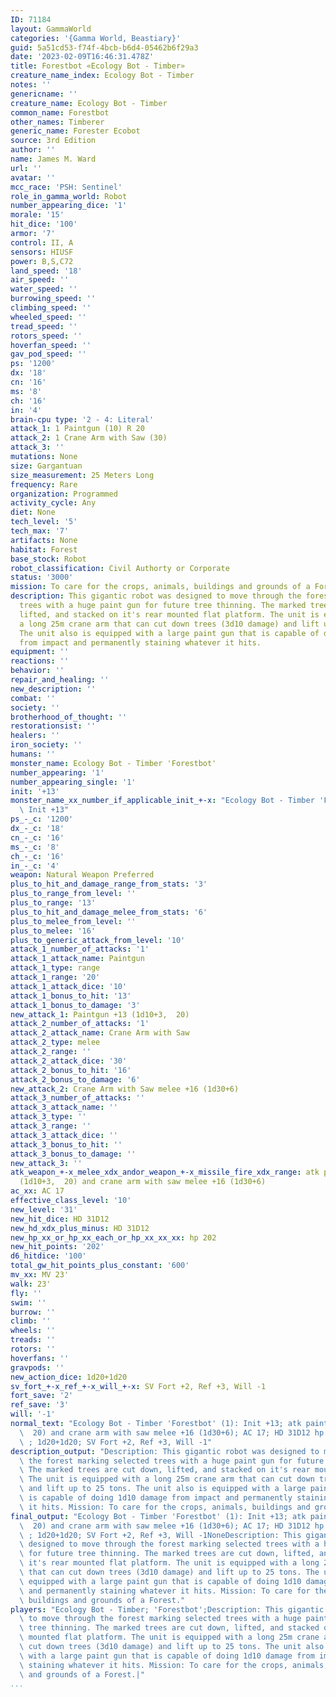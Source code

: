 ```yaml
---
ID: 71184
layout: GammaWorld
categories: '{Gamma World, Beastiary}'
guid: 5a51cd53-f74f-4bcb-b6d4-05462b6f29a3
date: '2023-02-09T16:46:31.478Z'
title: Forestbot «Ecology Bot - Timber»
creature_name_index: Ecology Bot - Timber
notes: ''
genericname: ''
creature_name: Ecology Bot - Timber
common_name: Forestbot
other_names: Timberer
generic_name: Forester Ecobot
source: 3rd Edition
author: ''
name: James M. Ward
url: ''
avatar: ''
mcc_race: 'PSH: Sentinel'
role_in_gamma_world: Robot
number_appearing_dice: '1'
morale: '15'
hit_dice: '100'
armor: '7'
control: II, A
sensors: HIUSF
power: B,S,C72
land_speed: '18'
air_speed: ''
water_speed: ''
burrowing_speed: ''
climbing_speed: ''
wheeled_speed: ''
tread_speed: ''
rotors_speed: ''
hoverfan_speed: ''
gav_pod_speed: ''
ps: '1200'
dx: '18'
cn: '16'
ms: '8'
ch: '16'
in: '4'
brain-cpu type: '2 - 4: Literal'
attack_1: 1 Paintgun (10) R 20
attack_2: 1 Crane Arm with Saw (30)
attack_3: ''
mutations: None
size: Gargantuan
size_measurement: 25 Meters Long
frequency: Rare
organization: Programmed
activity_cycle: Any
diet: None
tech_level: '5'
tech_max: '7'
artifacts: None
habitat: Forest
base_stock: Robot
robot_classification: Civil Authorty or Corporate
status: '3000'
mission: To care for the crops, animals, buildings and grounds of a Forest.
description: This gigantic robot was designed to move through the forest marking selected
  trees with a huge paint gun for future tree thinning. The marked trees are cut down,
  lifted, and stacked on it's rear mounted flat platform. The unit is equipped with
  a long 25m crane arm that can cut down trees (3d10 damage) and lift up to 25 tons.
  The unit also is equipped with a large paint gun that is capable of doing 1d10 damage
  from impact and permanently staining whatever it hits.
equipment: ''
reactions: ''
behavior: ''
repair_and_healing: ''
new_description: ''
combat: ''
society: ''
brotherhood_of_thought: ''
restorationsist: ''
healers: ''
iron_society: ''
humans: ''
monster_name: Ecology Bot - Timber 'Forestbot'
number_appearing: '1'
number_appearing_single: '1'
init: '+13'
monster_name_xx_number_if_applicable_init_+-x: "Ecology Bot - Timber 'Forestbot' (1):\
  \ Init +13"
ps_-_c: '1200'
dx_-_c: '18'
cn_-_c: '16'
ms_-_c: '8'
ch_-_c: '16'
in_-_c: '4'
weapon: Natural Weapon Preferred
plus_to_hit_and_damage_range_from_stats: '3'
plus_to_range_from_level: ''
plus_to_range: '13'
plus_to_hit_and_damage_melee_from_stats: '6'
plus_to_melee_from_level: ''
plus_to_melee: '16'
plus_to_generic_attack_from_level: '10'
attack_1_number_of_attacks: '1'
attack_1_attack_name: Paintgun
attack_1_type: range
attack_1_range: '20'
attack_1_attack_dice: '10'
attack_1_bonus_to_hit: '13'
attack_1_bonus_to_damage: '3'
new_attack_1: Paintgun +13 (1d10+3,  20)
attack_2_number_of_attacks: '1'
attack_2_attack_name: Crane Arm with Saw
attack_2_type: melee
attack_2_range: ''
attack_2_attack_dice: '30'
attack_2_bonus_to_hit: '16'
attack_2_bonus_to_damage: '6'
new_attack_2: Crane Arm with Saw melee +16 (1d30+6)
attack_3_number_of_attacks: ''
attack_3_attack_name: ''
attack_3_type: ''
attack_3_range: ''
attack_3_attack_dice: ''
attack_3_bonus_to_hit: ''
attack_3_bonus_to_damage: ''
new_attack_3: ''
atk_weapon_+-x_melee_xdx_andor_weapon_+-x_missile_fire_xdx_range: atk paintgun +13
  (1d10+3,  20) and crane arm with saw melee +16 (1d30+6)
ac_xx: AC 17
effective_class_level: '10'
new_level: '31'
new_hit_dice: HD 31D12
new_hd_xdx_plus_minus: HD 31D12
new_hp_xx_or_hp_xx_each_or_hp_xx_xx_xx: hp 202
new_hit_points: '202'
d6_hitdice: '100'
total_gw_hit_points_plus_constant: '600'
mv_xx: MV 23'
walk: 23'
fly: ''
swim: ''
burrow: ''
climb: ''
wheels: ''
treads: ''
rotors: ''
hoverfans: ''
gravpods: ''
new_action_dice: 1d20+1d20
sv_fort_+-x_ref_+-x_will_+-x: SV Fort +2, Ref +3, Will -1
fort_save: '2'
ref_save: '3'
will: '-1'
normal_text: "Ecology Bot - Timber 'Forestbot' (1): Init +13; atk paintgun +13 (1d10+3,\
  \  20) and crane arm with saw melee +16 (1d30+6); AC 17; HD 31D12 hp 202; MV 23'\
  \ ; 1d20+1d20; SV Fort +2, Ref +3, Will -1"
description_output: "Description: This gigantic robot was designed to move through\
  \ the forest marking selected trees with a huge paint gun for future tree thinning.\
  \ The marked trees are cut down, lifted, and stacked on it's rear mounted flat platform.\
  \ The unit is equipped with a long 25m crane arm that can cut down trees (3d10 damage)\
  \ and lift up to 25 tons. The unit also is equipped with a large paint gun that\
  \ is capable of doing 1d10 damage from impact and permanently staining whatever\
  \ it hits. Mission: To care for the crops, animals, buildings and grounds of a Forest."
final_output: "Ecology Bot - Timber 'Forestbot' (1): Init +13; atk paintgun +13 (1d10+3,\
  \  20) and crane arm with saw melee +16 (1d30+6); AC 17; HD 31D12 hp 202; MV 23'\
  \ ; 1d20+1d20; SV Fort +2, Ref +3, Will -1NoneDescription: This gigantic robot was\
  \ designed to move through the forest marking selected trees with a huge paint gun\
  \ for future tree thinning. The marked trees are cut down, lifted, and stacked on\
  \ it's rear mounted flat platform. The unit is equipped with a long 25m crane arm\
  \ that can cut down trees (3d10 damage) and lift up to 25 tons. The unit also is\
  \ equipped with a large paint gun that is capable of doing 1d10 damage from impact\
  \ and permanently staining whatever it hits. Mission: To care for the crops, animals,\
  \ buildings and grounds of a Forest."
players: "Ecology Bot - Timber; 'Forestbot';Description: This gigantic robot was designed\
  \ to move through the forest marking selected trees with a huge paint gun for future\
  \ tree thinning. The marked trees are cut down, lifted, and stacked on it's rear\
  \ mounted flat platform. The unit is equipped with a long 25m crane arm that can\
  \ cut down trees (3d10 damage) and lift up to 25 tons. The unit also is equipped\
  \ with a large paint gun that is capable of doing 1d10 damage from impact and permanently\
  \ staining whatever it hits. Mission: To care for the crops, animals, buildings\
  \ and grounds of a Forest.|"
...
```

